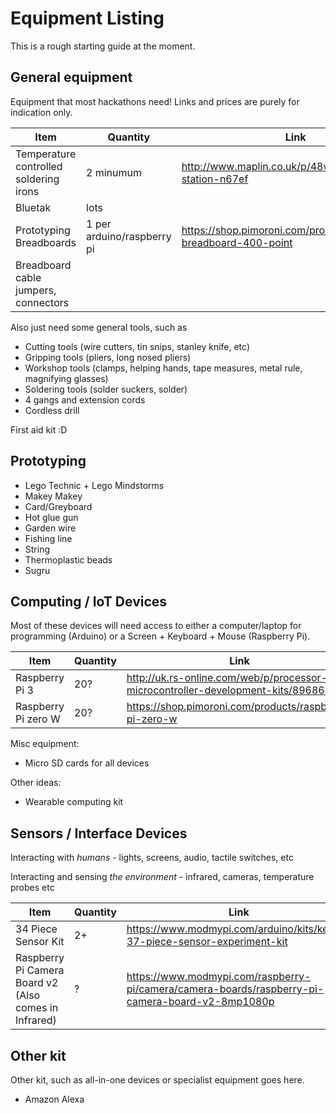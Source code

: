 # Equipment Listing

This is a rough starting guide at the moment.

## General equipment

Equipment that most hackathons need!
Links and prices are purely for indication only.

Item | Quantity | Link | Price
---- | -------  | ---- | -----
Temperature controlled soldering irons | 2 minumum | http://www.maplin.co.uk/p/48w-mains-solder-station-n67ef | £25
Bluetak | lots
Prototyping Breadboards | 1 per arduino/raspberry pi |https://shop.pimoroni.com/products/solderless-breadboard-400-point | £4.50
Breadboard cable jumpers, connectors |

Also just need some general tools, such as

* Cutting tools (wire cutters, tin snips, stanley knife, etc)
* Gripping tools (pliers, long nosed pliers)
* Workshop tools (clamps, helping hands, tape measures, metal rule, magnifying glasses)
* Soldering tools (solder suckers, solder)
* 4 gangs and extension cords
* Cordless drill

First aid kit :D

## Prototyping

* Lego Technic + Lego Mindstorms
* Makey Makey
* Card/Greyboard
* Hot glue gun
* Garden wire
* Fishing line
* String
* Thermoplastic beads
* Sugru

## Computing / IoT Devices

Most of these devices will need access to either a computer/laptop for programming (Arduino) or a Screen + Keyboard + Mouse (Raspberry Pi).

Item | Quantity | Link | Price
---- | -------  | ---- | -----
Raspberry Pi 3 | 20? | http://uk.rs-online.com/web/p/processor-microcontroller-development-kits/8968660/ | £40
Raspberry Pi zero W | 20? | https://shop.pimoroni.com/products/raspberry-pi-zero-w | £15

Misc equipment:

* Micro SD cards for all devices

Other ideas:

* Wearable computing kit

## Sensors / Interface Devices

Interacting with *humans* - lights, screens, audio, tactile switches, etc

Interacting and sensing *the environment* - infrared, cameras, temperature probes etc

Item | Quantity | Link | Price
---- | -------  | ---- | -----
34 Piece Sensor Kit | 2+ | https://www.modmypi.com/arduino/kits/keyes-37-piece-sensor-experiment-kit | £34
Raspberry Pi Camera Board v2 (Also comes in Infrared) | ? |  https://www.modmypi.com/raspberry-pi/camera/camera-boards/raspberry-pi-camera-board-v2-8mp1080p | £24.50 + £3.50 cable

## Other kit

Other kit, such as all-in-one devices or specialist equipment goes here.

* Amazon Alexa